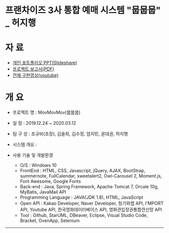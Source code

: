#  프랜차이즈 3사 통합 예매 시스템 "뭅뭅뭅" _ 허지행 

# 자  료
   - [개인 포트폴리오 PPT(Slideshare)](https://www.slideshare.net/haengjee/3-232248476)
   - [프로젝트 보고서(PDF)](https://drive.google.com/file/d/1ZmJUZnb07EfoIXLxfyB96BLmANwTlXIB/view?usp=sharing)
   - [전체 구현영상(youtube)](https://youtu.be/8sUll4QXzOY)

# 개   요
* 프로젝트 명 : MovMovMov(뭅뭅뭅)

* 일   정 : 2019.12.24 ~ 2020.03.12

* 팀 구 성 : 조규비(조장), 김솔희, 김수정, 엄지민, 윤대권, 허지행

* 시스템 개요 : 

* 사용 기술 및 개발환경
   - O/S : Windows 10 
   - FrontEnd : HTML, CSS, Javascript, jQuery, AJAX, BootStrap, summernote, FullCalendar, sweetalert2, Owl-Carousel 2, Moment.js, Font Awesome, Google Fonts
   - Back-end : Java, Spring Framework, Apache Tomcat 7, Orcale 10g, MyBatis, JavaMail API
   - Programming Language : JAVA(JDK 1.8), HTML, JavaScript 
   - Open API : Kakao Developer, Naver Developer, 청기와랩 API, I'MPORT API, Youtube API, 한국영화데이터베이스 API, 영화관입장권통합전산망 API 
   - Tool : Github, StarUML, DBeaver, Eclipse, Visual Studio Code, Bracket, OvenApp, Selenium    
   
-----

